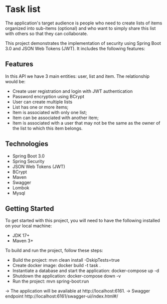 # Task list 
The application's target audience is people who need to create lists of items organized into sub-items (optional) and who want to simply share this list with others so that they can collaborate.

This project demonstrates the implementation of security using Spring Boot 3.0 and JSON Web Tokens (JWT). It includes the following features:

## Features

In this API we have 3 main entities: user, list and item. The relationship would be:

- Create user registration and login with JWT authentication
- Password encryption using BCrypt
- User can create multiple lists
- List has one or more items;
- Item is associated with only one list;
- Item can be associated with another item;
- Item is associated with a user that may not be the same as the owner of the list to which this item belongs.



## Technologies
* Spring Boot 3.0
* Spring Security
* JSON Web Tokens (JWT)
* BCrypt
* Maven
* Swagger
* Lombok 
* Mysql 

## Getting Started
To get started with this project, you will need to have the following installed on your local machine:

* JDK 17+
* Maven 3+


To build and run the project, follow these steps:


* Build the project: mvn clean install -DskipTests=true
* Create docker image: docker build -t task .
* Instantiate a database and start the application: docker-compose up -d
* Shutdown the application: docker-compose down -v
* Run the project: mvn spring-boot:run

-> The application will be available at http://localhost:6161.
-> Swagger endpoint http://localhost:6161/swagger-ui/index.html#/

